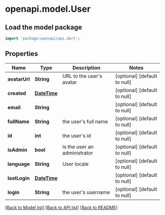 # openapi.model.User

## Load the model package
```dart
import 'package:openapi/api.dart';
```

## Properties
Name | Type | Description | Notes
------------ | ------------- | ------------- | -------------
**avatarUrl** | **String** | URL to the user&#39;s avatar | [optional] [default to null]
**created** | [**DateTime**](DateTime.md) |  | [optional] [default to null]
**email** | **String** |  | [optional] [default to null]
**fullName** | **String** | the user&#39;s full name | [optional] [default to null]
**id** | **int** | the user&#39;s id | [optional] [default to null]
**isAdmin** | **bool** | Is the user an administrator | [optional] [default to null]
**language** | **String** | User locale | [optional] [default to null]
**lastLogin** | [**DateTime**](DateTime.md) |  | [optional] [default to null]
**login** | **String** | the user&#39;s username | [optional] [default to null]

[[Back to Model list]](../README.md#documentation-for-models) [[Back to API list]](../README.md#documentation-for-api-endpoints) [[Back to README]](../README.md)


